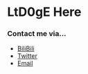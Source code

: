 # LtD0gE Here
### Contact me via...
 - [BiliBili](https://space.bilibili.com/237798346)
 - [Twitter](https://twitter.com/LtD0gE)
 - [Email](mailto:ltdoge@ltdoge.top)
